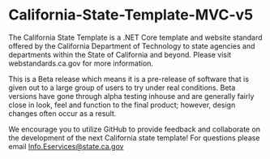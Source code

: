 # California-State-Template-MVC-v5

The California State Template is a .NET Core template and website standard offered by the California Department of Technology to state agencies and departments within the State of California and beyond. Please visit webstandards.ca.gov for more information.

This is a Beta release which means it is a pre-release of software that is given out to a large group of users to try under real conditions. Beta versions have gone through alpha testing inhouse and are generally fairly close in look, feel and function to the final product; however, design changes often occur as a result. 

We encourage you to utilize GitHub to provide feedback and collaborate on the development of the next California state template! For questions please email Info.Eservices@state.ca.gov